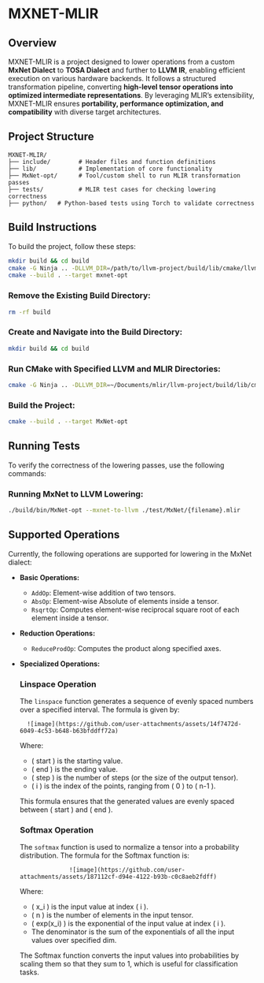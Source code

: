 
# MXNET-MLIR

## Overview
MXNET-MLIR is a project designed to lower operations from a custom **MxNet Dialect** to **TOSA Dialect** and further to **LLVM IR**, enabling efficient execution on various hardware backends. It follows a structured transformation pipeline, converting **high-level tensor operations into optimized intermediate representations**. By leveraging MLIR’s extensibility, MXNET-MLIR ensures **portability, performance optimization, and compatibility** with diverse target architectures.

## Project Structure
```
MXNET-MLIR/
├── include/        # Header files and function definitions
├── lib/            # Implementation of core functionality
├── MxNet-opt/      # Tool/custom shell to run MLIR transformation passes
├── tests/          # MLIR test cases for checking lowering correctness
├── python/   # Python-based tests using Torch to validate correctness
```

## Build Instructions

To build the project, follow these steps:

```bash
mkdir build && cd build
cmake -G Ninja .. -DLLVM_DIR=/path/to/llvm-project/build/lib/cmake/llvm -DMLIR_DIR=/path/to/llvm-project/build/lib/cmake/mlir
cmake --build . --target mxnet-opt
```

### Remove the Existing Build Directory:
```bash
rm -rf build
```

### Create and Navigate into the Build Directory:
```bash
mkdir build && cd build
```

### Run CMake with Specified LLVM and MLIR Directories:
```bash
cmake -G Ninja .. -DLLVM_DIR=~/Documents/mlir/llvm-project/build/lib/cmake/llvm -DMLIR_DIR=~/Documents/mlir/llvm-project/build/lib/cmake/mlir
```

### Build the Project:
```bash
cmake --build . --target MxNet-opt
```
## Running Tests

To verify the correctness of the lowering passes, use the following commands:

### Running MxNet to LLVM Lowering:
```bash
./build/bin/MxNet-opt --mxnet-to-llvm ./test/MxNet/{filename}.mlir
```


## Supported Operations
Currently, the following operations are supported for lowering in the MxNet dialect:

- **Basic Operations:**
  - `AddOp`: Element-wise addition of two tensors.
  - `AbsOp`: Element-wise Absolute of elements inside a tensor.
  - `RsqrtOp`: Computes element-wise reciprocal square root of each element inside a tensor.

- **Reduction Operations:**
  - `ReduceProdOp`: Computes the product along specified axes.

- **Specialized Operations:**

	### Linspace Operation
	
	The `linspace` function generates a sequence of evenly spaced numbers over a specified interval. The formula is given by:

		![image](https://github.com/user-attachments/assets/14f7472d-6049-4c53-b648-b63bfddff72a)

	
	Where:
	- \( start \) is the starting value.
	- \( end \) is the ending value.
	- \( step \) is the number of steps (or the size of the output tensor).
	- \( i \) is the index of the points, ranging from \( 0 \) to \( n-1 \).
	
	This formula ensures that the generated values are evenly spaced between \( start \) and \( end \).
	
	### Softmax Operation
	
	The `softmax` function is used to normalize a tensor into a probability distribution. The formula for the Softmax function is:

					![image](https://github.com/user-attachments/assets/187112cf-d94e-4122-b93b-c0c8aeb2fdff)
	
	
	Where:
	- \( x_i \) is the input value at index \( i \).
	- \( n \) is the number of elements in the input tensor.
	- \( exp(x_i) \) is the exponential of the input value at index \( i \).
	- The denominator is the sum of the exponentials of all the input values over specified dim.
	
	The Softmax function converts the input values into probabilities by scaling them so that they sum to 1, which is useful for classification tasks.
